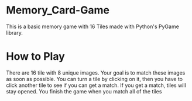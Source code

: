 # Memory_Card-Game
This is a basic memory game with 16 Tiles made with Python's PyGame library.

# How to Play
There are 16 tile with 8 unique images. 
Your goal is to match these images as soon as possible.
You can turn a tile by clicking on it, then you have to click another tile to see if you can get a match. If you get a match, tiles will stay opened.
You finish the game when you match all of the tiles 
